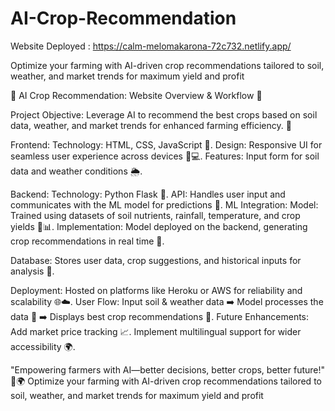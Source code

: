 # AI-Crop-Recommendation
Website Deployed : https://calm-melomakarona-72c732.netlify.app/

Optimize your farming with AI-driven crop recommendations tailored to soil, weather, and market trends for maximum yield and profit

🌾 AI Crop Recommendation: Website Overview & Workflow 🌟

Project Objective: Leverage AI to recommend the best crops based on soil data, weather, and market trends for enhanced farming efficiency. 🌱

Frontend: Technology: HTML, CSS, JavaScript 🎨. Design: Responsive UI for seamless user experience across devices 📱💻. Features: Input form for soil data and weather conditions 🌦️.

Backend: Technology: Python Flask 🐍. API: Handles user input and communicates with the ML model for predictions 📡. ML Integration: Model: Trained using datasets of soil nutrients, rainfall, temperature, and crop yields 🌾📊. Implementation: Model deployed on the backend, generating crop recommendations in real time 🚀.

Database: Stores user data, crop suggestions, and historical inputs for analysis 📂.

Deployment: Hosted on platforms like Heroku or AWS for reliability and scalability 🌐☁️. User Flow: Input soil & weather data ➡️ Model processes the data 🤖 ➡️ Displays best crop recommendations 🌽. Future Enhancements: Add market price tracking 📈. Implement multilingual support for wider accessibility 🌍.

"Empowering farmers with AI—better decisions, better crops, better future!" 🌟🌍
Optimize your farming with AI-driven crop recommendations tailored to soil, weather, and market trends for maximum yield and profit
